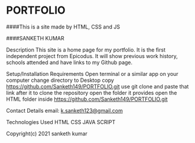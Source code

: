 # PORTFOLIO

####This is a site made by HTML, CSS and JS

####SANKETH KUMAR

Description
This site is a home page for my portfolio. It is the first independent project from Epicodus. It will show previous work history, schools attended and have links to my Github page.

Setup/Installation Requirements
Open terminal or a similar app on your computer
change directory to Desktop
copy https://github.com/Sanketh149/PORTFOLIO.git
use git clone and paste that link after it to clone the repository
open the folder it provides
open the HTML folder inside
https://github.com/Sanketh149/PORTFOLIO.git


Contact Details
email: k.sanketh123@gmail.com

Technologies Used
HTML CSS JAVA SCRIPT



Copyright(c) 2021 sanketh kumar
